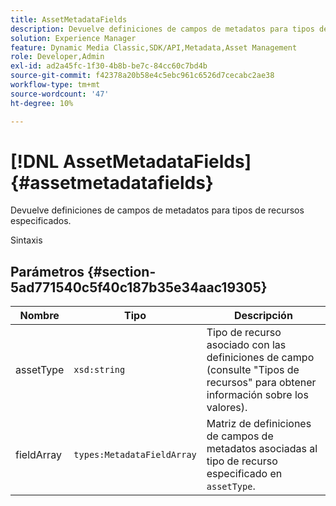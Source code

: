 ```yaml
---
title: AssetMetadataFields
description: Devuelve definiciones de campos de metadatos para tipos de recursos especificados.
solution: Experience Manager
feature: Dynamic Media Classic,SDK/API,Metadata,Asset Management
role: Developer,Admin
exl-id: ad2a45fc-1f30-4b8b-be7c-84cc60c7bd4b
source-git-commit: f42378a20b58e4c5ebc961c6526d7cecabc2ae38
workflow-type: tm+mt
source-wordcount: '47'
ht-degree: 10%

---
```


# [!DNL AssetMetadataFields]{#assetmetadatafields}

Devuelve definiciones de campos de metadatos para tipos de recursos especificados.

Sintaxis

## Parámetros {#section-5ad771540c5f40c187b35e34aac19305}

| Nombre | Tipo | Descripción |
|---|---|---|
| assetType | `xsd:string` | Tipo de recurso asociado con las definiciones de campo (consulte &quot;Tipos de recursos&quot; para obtener información sobre los valores). |
| fieldArray | `types:MetadataFieldArray` | Matriz de definiciones de campos de metadatos asociadas al tipo de recurso especificado en `assetType`. |
